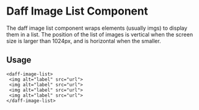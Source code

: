 # Daff Image List Component
The daff image list component wraps elements (usually imgs) to display them in a list. The position of the list of images is vertical when the screen size is larger than 1024px, and is horizontal when the smaller.

 ## Usage 
 ```
<daff-image-list>
  <img alt="label" src="url">
  <img alt="label" src="url">
  <img alt="label" src="url">
  <img alt="label" src="url">
</daff-image-list>
```
